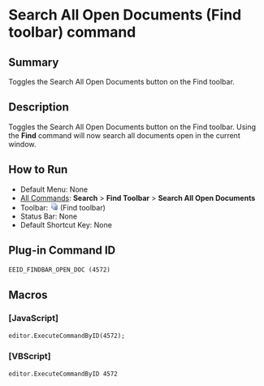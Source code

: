 # Search All Open Documents (Find toolbar) command

## Summary

Toggles the Search All Open Documents button on the Find toolbar.

## Description

Toggles the Search All Open Documents button on the Find toolbar. Using the **Find** command will now search all documents open in the current window.

## How to Run

- Default Menu: None
- [All Commands](../tools/all_commands): **Search**
\> **Find Toolbar** \> **Search All Open Documents**
- Toolbar: ![](../../images/find_open_doc.png) (Find toolbar)
- Status Bar: None
- Default Shortcut Key: None

## Plug-in Command ID

```
EEID_FINDBAR_OPEN_DOC (4572)
```

## Macros

### \[JavaScript\]

```
editor.ExecuteCommandByID(4572);
```

### \[VBScript\]

```
editor.ExecuteCommandByID 4572
```

